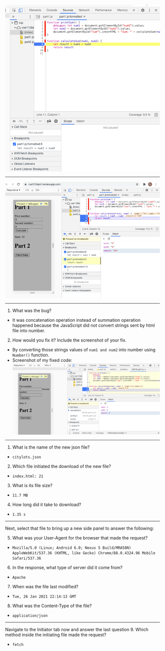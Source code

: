 
![Image](breakpoint.jpg)
***
![Image](watchExpressionList.jpg)
***
1. What was the bug?
* It was concatenation operation instead of summation operation happened because the JavaScript did not convert strings 
  sent by html file into number.
2. How would you fix it? Include the screenshot of your fix.
* By converting those strings values of `num1 and num2` into number using `Number()` function.
* Screenshot of my fixed code: ![Image](bugFixedCode.jpg)

***
1. What is the name of the new json file?
* `citylots.json`
2. Which file initiated the download of the new file?
* `index.html: 21`
3. What is its file size?
* `11.7 MB`
4. How long did it take to download?
* `1.35 s`
***
Next, select that file to bring up a new side panel to answer the following:

5. What was your User-Agent for the browser that made the request?
* `Mozilla/5.0 (Linux; Android 6.0; Nexus 5 Build/MRA58N) AppleWebKit/537.36 (KHTML, like Gecko) Chrome/88.0.4324.96 Mobile Safari/537.36`
6. In the response, what type of server did it come from?
* `Apache`
7. When was the file last modified?
* `Tue, 26 Jan 2021 22:14:13 GMT`
8. What was the Content-Type of the file?
* `application/json`
***
Navigate to the Initiator tab now and answer the last question
9. Which method inside the initiating file made the request?
* `fetch`
